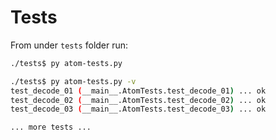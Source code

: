 # Tests

From under `tests` folder run:

```bash
./tests$ py atom-tests.py

./tests$ py atom-tests.py -v
test_decode_01 (__main__.AtomTests.test_decode_01) ... ok
test_decode_02 (__main__.AtomTests.test_decode_02) ... ok
test_decode_03 (__main__.AtomTests.test_decode_03) ... ok

... more tests ...
```
